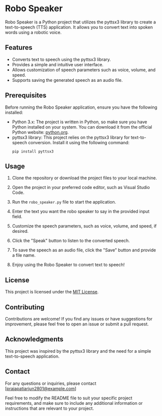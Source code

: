 # Robo Speaker

Robo Speaker is a Python project that utilizes the pyttsx3 library to create a text-to-speech (TTS) application. It allows you to convert text into spoken words using a robotic voice.

## Features

- Converts text to speech using the pyttsx3 library.
- Provides a simple and intuitive user interface.
- Allows customization of speech parameters such as voice, volume, and speed.
- Supports saving the generated speech as an audio file.

## Prerequisites

Before running the Robo Speaker application, ensure you have the following installed:

- Python 3.x: The project is written in Python, so make sure you have Python installed on your system. You can download it from the official Python website: [python.org](https://www.python.org/).
- pyttsx3 library: This project relies on the pyttsx3 library for text-to-speech conversion. Install it using the following command:
  ```
  pip install pyttsx3
  ```

## Usage

1. Clone the repository or download the project files to your local machine.

2. Open the project in your preferred code editor, such as Visual Studio Code.

3. Run the `robo_speaker.py` file to start the application.

4. Enter the text you want the robo speaker to say in the provided input field.

5. Customize the speech parameters, such as voice, volume, and speed, if desired.

6. Click the "Speak" button to listen to the converted speech.

7. To save the speech as an audio file, click the "Save" button and provide a file name.

8. Enjoy using the Robo Speaker to convert text to speech!

## License

This project is licensed under the [MIT License](LICENSE).

## Contributing

Contributions are welcome! If you find any issues or have suggestions for improvement, please feel free to open an issue or submit a pull request.

## Acknowledgments

This project was inspired by the pyttsx3 library and the need for a simple text-to-speech application.

## Contact

For any questions or inquiries, please contact [prajapatiarjun2801@example.com]

Feel free to modify the README file to suit your specific project requirements, and make sure to include any additional information or instructions that are relevant to your project.
